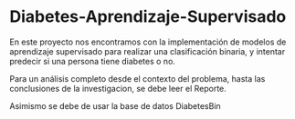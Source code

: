 # Diabetes-Aprendizaje-Supervisado

En este proyecto nos encontramos con la implementación de modelos de aprendizaje supervisado para realizar una clasificación binaria, y intentar predecir si una persona tiene diabetes o no.

Para un análisis completo desde el contexto del problema, hasta las conclusiones de la investigacion, se debe leer el Reporte.

Asimismo se debe de usar la base de datos DiabetesBin
